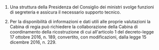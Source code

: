 1. Una struttura della Presidenza del Consiglio dei ministri svolge funzioni di segreteria e assicura il necessario supporto tecnico.

2. Per la disponibilità di informazioni e dati  utili alle proprie valutazioni la Cabina di  regia  può richiedere la collaborazione della Cabina di coordinamento della ricostruzione di cui all'articolo 1 del decreto-legge 17 ottobre 2016, n. 189, convertito, con modificazioni, dalla legge 15 dicembre 2016, n. 229.